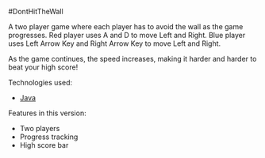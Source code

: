 #DontHitTheWall

A two player game where each player has to avoid the wall as the game progresses.
Red player uses A and D to move Left and Right.
Blue player uses Left Arrow Key and Right Arrow Key to move Left and Right.

As the game continues, the speed increases, making it harder and harder to beat your high score!

Technologies used:

- [Java](https://www.java.com/en/)

Features in this version:

- Two players
- Progress tracking
- High score bar